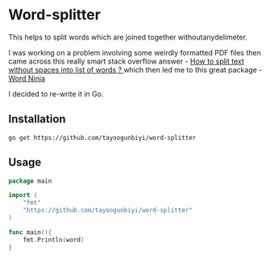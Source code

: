 # Word-splitter

This helps to split words which are joined together withoutanydelimeter.

I was working on a problem involving some weirdly formatted PDF files then came across this really smart stack overflow answer -  [How to split text without spaces into list of words ?
](https://stackoverflow.com/questions/8870261/how-to-split-text-without-spaces-into-list-of-words/11642687#11642687) which then led me to this great package - [Word Ninja](https://github.com/keredson/wordninja)

I decided to re-write it in Go.

## Installation

```
go get https://github.com/tayoogunbiyi/word-splitter
```

## Usage

```go
package main

import (
    "fmt"
	"https://github.com/tayoogunbiyi/word-splitter"
)

func main(){
    fmt.Println(word)
}



```